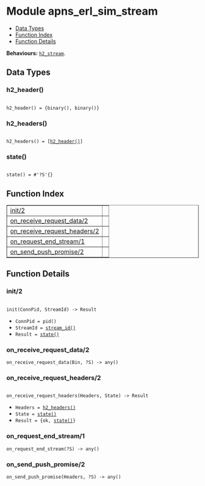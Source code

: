 

# Module apns_erl_sim_stream #
* [Data Types](#types)
* [Function Index](#index)
* [Function Details](#functions)

__Behaviours:__ [`h2_stream`](h2_stream.md).

<a name="types"></a>

## Data Types ##




### <a name="type-h2_header">h2_header()</a> ###


<pre><code>
h2_header() = {binary(), binary()}
</code></pre>




### <a name="type-h2_headers">h2_headers()</a> ###


<pre><code>
h2_headers() = [<a href="#type-h2_header">h2_header()</a>]
</code></pre>




### <a name="type-state">state()</a> ###


<pre><code>
state() = #'?S'{}
</code></pre>

<a name="index"></a>

## Function Index ##


<table width="100%" border="1" cellspacing="0" cellpadding="2" summary="function index"><tr><td valign="top"><a href="#init-2">init/2</a></td><td></td></tr><tr><td valign="top"><a href="#on_receive_request_data-2">on_receive_request_data/2</a></td><td></td></tr><tr><td valign="top"><a href="#on_receive_request_headers-2">on_receive_request_headers/2</a></td><td></td></tr><tr><td valign="top"><a href="#on_request_end_stream-1">on_request_end_stream/1</a></td><td></td></tr><tr><td valign="top"><a href="#on_send_push_promise-2">on_send_push_promise/2</a></td><td></td></tr></table>


<a name="functions"></a>

## Function Details ##

<a name="init-2"></a>

### init/2 ###

<pre><code>
init(ConnPid, StreamId) -&gt; Result
</code></pre>

<ul class="definitions"><li><code>ConnPid = pid()</code></li><li><code>StreamId = <a href="#type-stream_id">stream_id()</a></code></li><li><code>Result = <a href="#type-state">state()</a></code></li></ul>

<a name="on_receive_request_data-2"></a>

### on_receive_request_data/2 ###

`on_receive_request_data(Bin, ?S) -> any()`

<a name="on_receive_request_headers-2"></a>

### on_receive_request_headers/2 ###

<pre><code>
on_receive_request_headers(Headers, State) -&gt; Result
</code></pre>

<ul class="definitions"><li><code>Headers = <a href="#type-h2_headers">h2_headers()</a></code></li><li><code>State = <a href="#type-state">state()</a></code></li><li><code>Result = {ok, <a href="#type-state">state()</a>}</code></li></ul>

<a name="on_request_end_stream-1"></a>

### on_request_end_stream/1 ###

`on_request_end_stream(?S) -> any()`

<a name="on_send_push_promise-2"></a>

### on_send_push_promise/2 ###

`on_send_push_promise(Headers, ?S) -> any()`

